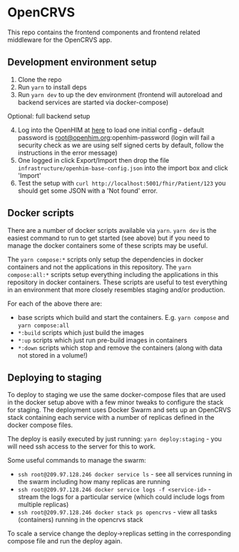 # OpenCRVS

This repo contains the frontend components and frontend related middleware for the OpenCRVS app.

## Development environment setup

1. Clone the repo
2. Run `yarn` to install deps
3. Run `yarn dev` to up the dev environment (frontend will autoreload and backend services are started via docker-compose)

Optional: full backend setup

4. Log into the OpenHIM at [here](http://localhost:8888) to load one initial config - default password is root@openhim.org:openhim-password (login will fail a security check as we are using self signed certs by default, follow the instructions in the error message)
5. One logged in click Export/Import then drop the file `infrastructure/openhim-base-config.json` into the import box and click 'Import'
6. Test the setup with `curl http://localhost:5001/fhir/Patient/123` you should get some JSON with a 'Not found' error.

## Docker scripts

There are a number of docker scripts available via `yarn`. `yarn dev` is the easiest command to run to get started (see above) but if you need to manage the docker containers some of these scripts may be useful.

The `yarn compose:*` scripts only setup the dependencies in docker containers and not the applications in this repository. The `yarn compose:all:*` scripts setup everything including the applications in this repository in docker containers. These scripts are useful to test everything in an environment that more closely resembles staging and/or production.

For each of the above there are:
  * base scripts which build and start the containers. E.g. `yarn compose` and `yarn compose:all`
  * `*:build` scripts which just build the images
  * `*:up` scripts which just run pre-build images in containers
  * `*:down` scripts which stop and remove the containers (along with data not stored in a volume!)

## Deploying to staging

To deploy to staging we use the same docker-compose files that are used in the docker setup above with a few minor tweaks to configure the stack for staging. The deployment uses Docker Swarm and sets up an OpenCRVS stack containing each service with a number of replicas defined in the docker compose files.

The deploy is easily executed by just running: `yarn deploy:staging` - you will need ssh access to the server for this to work.

Some useful commands to manage the swarm:
  * `ssh root@209.97.128.246 docker service ls` - see all services running in the swarm including how many replicas are running
  * `ssh root@209.97.128.246 docker service logs -f <service-id>` - stream the logs for a particular service (which could include logs from multiple replicas)
  * `ssh root@209.97.128.246 docker stack ps opencrvs` - view all tasks (containers) running in the opencrvs stack

To scale a service change the deploy->replicas setting in the corresponding compose file and run the deploy again.
